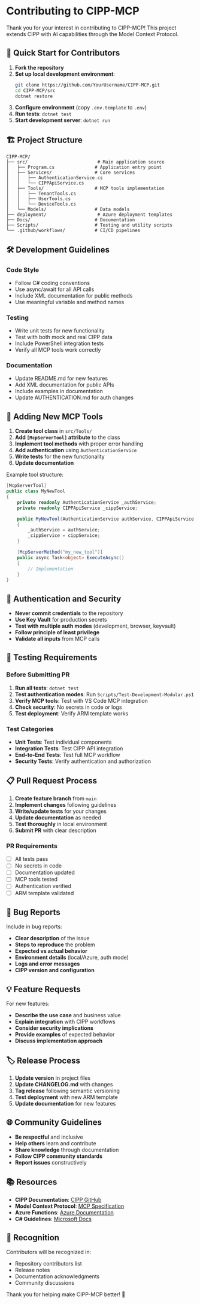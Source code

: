 # Contributing to CIPP-MCP

Thank you for your interest in contributing to CIPP-MCP! This project extends CIPP with AI capabilities through the Model Context Protocol.

## 🚀 Quick Start for Contributors

1. **Fork the repository**
2. **Set up local development environment**:
   ```bash
   git clone https://github.com/YourUsername/CIPP-MCP.git
   cd CIPP-MCP/src
   dotnet restore
   ```
3. **Configure environment** (copy `.env.template` to `.env`)
4. **Run tests**: `dotnet test`
5. **Start development server**: `dotnet run`

## 🏗️ Project Structure

```
CIPP-MCP/
├── src/                          # Main application source
│   ├── Program.cs               # Application entry point
│   ├── Services/                # Core services
│   │   ├── AuthenticationService.cs
│   │   └── CIPPApiService.cs
│   ├── Tools/                   # MCP tools implementation
│   │   ├── TenantTools.cs
│   │   ├── UserTools.cs
│   │   └── DeviceTools.cs
│   └── Models/                  # Data models
├── deployment/                   # Azure deployment templates
├── Docs/                        # Documentation
├── Scripts/                     # Testing and utility scripts
└── .github/workflows/           # CI/CD pipelines
```

## 🛠️ Development Guidelines

### Code Style
- Follow C# coding conventions
- Use async/await for all API calls
- Include XML documentation for public methods
- Use meaningful variable and method names

### Testing
- Write unit tests for new functionality
- Test with both mock and real CIPP data
- Include PowerShell integration tests
- Verify all MCP tools work correctly

### Documentation
- Update README.md for new features
- Add XML documentation for public APIs
- Include examples in documentation
- Update AUTHENTICATION.md for auth changes

## 🔧 Adding New MCP Tools

1. **Create tool class** in `src/Tools/`
2. **Add `[McpServerTool]` attribute** to the class
3. **Implement tool methods** with proper error handling
4. **Add authentication** using `AuthenticationService`
5. **Write tests** for the new functionality
6. **Update documentation**

Example tool structure:
```csharp
[McpServerTool]
public class MyNewTool
{
    private readonly AuthenticationService _authService;
    private readonly CIPPApiService _cippService;

    public MyNewTool(AuthenticationService authService, CIPPApiService cippService)
    {
        _authService = authService;
        _cippService = cippService;
    }

    [McpServerMethod("my_new_tool")]
    public async Task<object> ExecuteAsync()
    {
        // Implementation
    }
}
```

## 🔐 Authentication and Security

- **Never commit credentials** to the repository
- **Use Key Vault** for production secrets
- **Test with multiple auth modes** (development, browser, keyvault)
- **Follow principle of least privilege**
- **Validate all inputs** from MCP calls

## 🧪 Testing Requirements

### Before Submitting PR
1. **Run all tests**: `dotnet test`
2. **Test authentication modes**: Run `Scripts/Test-Development-Modular.ps1`
3. **Verify MCP tools**: Test with VS Code MCP integration
4. **Check security**: No secrets in code or logs
5. **Test deployment**: Verify ARM template works

### Test Categories
- **Unit Tests**: Test individual components
- **Integration Tests**: Test CIPP API integration
- **End-to-End Tests**: Test full MCP workflow
- **Security Tests**: Verify authentication and authorization

## 📋 Pull Request Process

1. **Create feature branch** from `main`
2. **Implement changes** following guidelines
3. **Write/update tests** for your changes
4. **Update documentation** as needed
5. **Test thoroughly** in local environment
6. **Submit PR** with clear description

### PR Requirements
- [ ] All tests pass
- [ ] No secrets in code
- [ ] Documentation updated
- [ ] MCP tools tested
- [ ] Authentication verified
- [ ] ARM template validated

## 🐛 Bug Reports

Include in bug reports:
- **Clear description** of the issue
- **Steps to reproduce** the problem
- **Expected vs actual behavior**
- **Environment details** (local/Azure, auth mode)
- **Logs and error messages**
- **CIPP version and configuration**

## 💡 Feature Requests

For new features:
- **Describe the use case** and business value
- **Explain integration** with CIPP workflows
- **Consider security implications**
- **Provide examples** of expected behavior
- **Discuss implementation approach**

## 🏷️ Release Process

1. **Update version** in project files
2. **Update CHANGELOG.md** with changes
3. **Tag release** following semantic versioning
4. **Test deployment** with new ARM template
5. **Update documentation** for new features

## 🌐 Community Guidelines

- **Be respectful** and inclusive
- **Help others** learn and contribute
- **Share knowledge** through documentation
- **Follow CIPP community standards**
- **Report issues** constructively

## 📚 Resources

- **CIPP Documentation**: [CIPP GitHub](https://github.com/KelvinTegelaar/CIPP)
- **Model Context Protocol**: [MCP Specification](https://modelcontextprotocol.io/)
- **Azure Functions**: [Azure Documentation](https://docs.microsoft.com/azure/azure-functions/)
- **C# Guidelines**: [Microsoft Docs](https://docs.microsoft.com/dotnet/csharp/)

## 🙏 Recognition

Contributors will be recognized in:
- Repository contributors list
- Release notes
- Documentation acknowledgments
- Community discussions

Thank you for helping make CIPP-MCP better! 🚀
